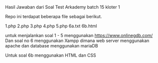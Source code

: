 Hasil Jawaban dari Soal Test Arkademy batch 15 kloter 1

Repo ini terdapat beberapa file sebagai berikut.

1.php 2.php 3.php 4.php 5.php 6a.txt 6b.html

untuk menjalankan soal 1 - 5 menggunakan https://www.onlinegdb.com/ 
Dan soal no 6 menggunakan Xampp dimana web server menggunakan apache dan database menggunakan mariaDB

Untuk soal 6b menggunakan HTML dan CSS
